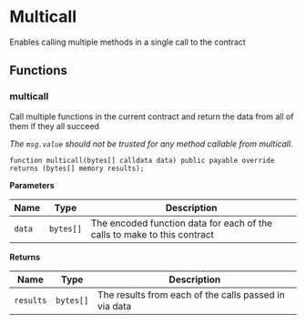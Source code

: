 
# Multicall

Enables calling multiple methods in a single call to the contract

## Functions

### multicall

Call multiple functions in the current contract and return the data from all of them if they all succeed

*The `msg.value` should not be trusted for any method callable from multicall.*

```solidity
function multicall(bytes[] calldata data) public payable override returns (bytes[] memory results);
```

**Parameters**

|Name|Type|Description|
|----|----|-----------|
|`data`|`bytes[]`|The encoded function data for each of the calls to make to this contract|

**Returns**

|Name|Type|Description|
|----|----|-----------|
|`results`|`bytes[]`|The results from each of the calls passed in via data|
